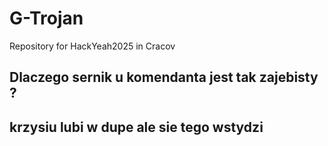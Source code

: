 # G-Trojan
Repository for HackYeah2025 in Cracov

## Dlaczego sernik u komendanta jest tak zajebisty ?

## krzysiu lubi w dupe ale sie tego wstydzi
